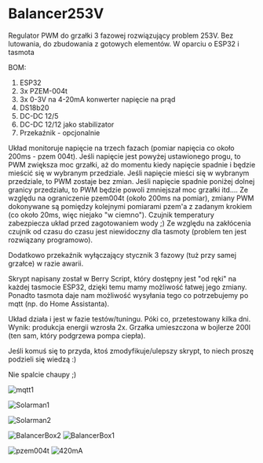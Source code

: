 
# Balancer253V
Regulator PWM do grzałki 3 fazowej rozwiązujący problem 253V.
Bez lutowania, do zbudowania z gotowych elementów.
W oparciu o ESP32 i tasmota


BOM:
1. ESP32
2. 3x PZEM-004t
3. 3x 0-3V na 4-20mA konwerter napięcie na prąd
4. DS18b20
5. DC-DC 12/5
6. DC-DC 12/12 jako stabilizator
7. Przekaźnik - opcjonalnie

Układ monitoruje napięcie na trzech fazach (pomiar napięcia co około 200ms - pzem 004t).
Jeśli napięcie jest powyżej ustawionego progu, to PWM zwiększa moc grzałki, aż do momentu kiedy napięcie spadnie i będzie mieścić się w wybranym przedziale.
Jeśli napięcie mieści się w wybranym przedziale, to PWM zostaje bez zmian.
Jeśli napięcie spadnie poniżej dolnej granicy przedziału, to PWM będzie powoli zmniejszał moc grzałki itd....
Ze względu na ograniczenie pzem004t (około 200ms na pomiar), zmiany PWM dokonywane są pomiędzy kolejnymi pomiarami pzem'a z zadanym krokiem (co około 20ms, więc niejako "w ciemno").
Czujnik temperatury zabezpiecza układ przed zagotowaniem wody ;)
Ze względu na zakłócenia czujnik od czasu do czasu jest niewidoczny dla tasmoty (problem ten jest rozwiązany programowo).


Dodatkowo przekaźnik wyłączający stycznik 3 fazowy (tuż przy samej grzałce) w razie awarii.

Skrypt napisany został w Berry Script, który dostępny jest "od ręki" na każdej tasmocie ESP32, dzięki temu mamy możliwość łatwej jego zmiany.
Ponadto tasmota daje nam możliwość wysyłania tego co potrzebujemy po mqtt (np. do Home Assistanta).

Układ działa i jest w fazie testów/tuningu. Póki co, przetestowany kilka dni. Wynik: produkcja energii wzrosła 2x.
Grzałka umieszczona w bojlerze 200l (ten sam, który podgrzewa pompa ciepła).

Jeśli komuś się to przyda, ktoś zmodyfikuje/ulepszy skrypt, to niech proszę podzieli się wiedzą :)

Nie spalcie chaupy ;)

![mqtt1](https://github.com/user-attachments/assets/0ad2a44d-125e-4e2e-94c8-ed0e1f2efd60)

   
![Solarman1](https://github.com/user-attachments/assets/3ee0d55f-0dc5-48f3-82a0-fca5075f27a0)

![Solarman2](https://github.com/user-attachments/assets/d086ebe6-192d-44be-9bd1-42ffae936477)


![BalancerBox2](https://github.com/user-attachments/assets/601542f6-aaf7-4eed-9b31-a82738832229)
![BalancerBox1](https://github.com/user-attachments/assets/eeb8b421-fe7e-4373-8c0d-0c67b1647204)

![pzem004t](https://github.com/user-attachments/assets/3bf7131c-a603-4d9c-95f8-cca1d57c64df)
![420mA](https://github.com/user-attachments/assets/c1df33d1-80e0-48d1-b87d-9c2287f28ff0)
